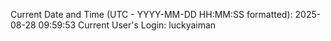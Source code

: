 Current Date and Time (UTC - YYYY-MM-DD HH:MM:SS formatted): 2025-08-28 09:59:53
Current User's Login: luckyaiman
